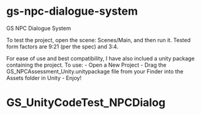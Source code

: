 # gs-npc-dialogue-system
GS NPC Dialogue System

To test the project, open the scene: Scenes/Main, and then run it. Tested form factors are 9:21 (per the spec) and 3:4.

For ease of use and best compatibility, I have also inclued a unity package containing the project. To use:
	- Open a New Project
	- Drag the GS_NPCAssessment_Unity.unitypackage file from your Finder into the Assets folder in Unity
	- Enjoy!
# GS_UnityCodeTest_NPCDialog
